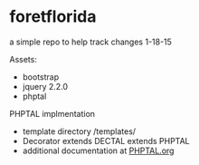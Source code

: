 # foretflorida
a simple repo to help track changes 1-18-15

Assets:
- bootstrap
- jquery 2.2.0
- phptal

PHPTAL implmentation
- template directory /templates/
- Decorator extends DECTAL extends PHPTAL
- additional documentation at [PHPTAL.org](http://phptal.org/)
